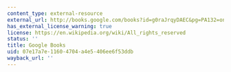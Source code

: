 ```yaml
---
content_type: external-resource
external_url: http://books.google.com/books?id=g0raJrqyDAEC&pg=PA132=onepage
has_external_license_warning: true
license: https://en.wikipedia.org/wiki/All_rights_reserved
status: ''
title: Google Books
uid: 07e17a7e-1160-4704-a4e5-406ee6f53ddb
wayback_url: ''
---
```

